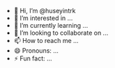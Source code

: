 - 👋 Hi, I’m @huseyintrk
- 👀 I’m interested in ...
- 🌱 I’m currently learning ...
- 💞️ I’m looking to collaborate on ...
- 📫 How to reach me ...
- 😄 Pronouns: ...
- ⚡ Fun fact: ...

<!---
huseyintrk/huseyintrk is a ✨ special ✨ repository because its `README.md` (this file) appears on your GitHub profile.
You can click the Preview link to take a look at your changes.
["gregor1samsa","gregor1samsa","gregor1samsa","gregor1samsa","gregor1samsa"]
["hsn1trk","hsn1trk","hsn1trk","hsn1trk","hsn1trk"]
